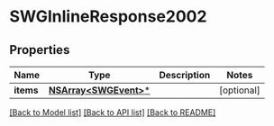 # SWGInlineResponse2002

## Properties
Name | Type | Description | Notes
------------ | ------------- | ------------- | -------------
**items** | [**NSArray&lt;SWGEvent&gt;***](SWGEvent.md) |  | [optional] 

[[Back to Model list]](../README.md#documentation-for-models) [[Back to API list]](../README.md#documentation-for-api-endpoints) [[Back to README]](../README.md)


